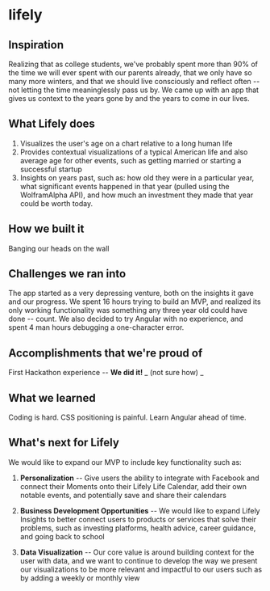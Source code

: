 # lifely

## Inspiration

Realizing that as college students, we've probably spent more than 90% of the time we will ever spent with our parents already, that we only have so many more winters, and that we should live consciously and reflect often -- not letting the time meaninglessly pass us by. We came up with an app that gives us context to the years gone by
 and the years to come in our lives.

## What Lifely does

1) Visualizes the user's age on a chart relative to a long human life
2) Provides contextual visualizations of a typical American life and also average age for other events, such as getting married or starting a successful startup
3) Insights on years past, such as: how old they were in a particular year, what significant events happened in that year (pulled using the WolframAlpha API), and how much an investment they made that year could be worth today.


## How we built it

Banging our heads on the wall

## Challenges we ran into

The app started as a very depressing venture, both on the insights it gave and our progress. We spent 16 hours trying to build an MVP, and realized its only working functionality was something any three year old could have done -- count.  We also decided to try Angular with no experience, and spent 4 man hours debugging a one-character error. 

## Accomplishments that we're proud of

First Hackathon experience -- **We did it!** _ (not sure how) _

## What we learned
Coding is hard. CSS positioning is painful. Learn Angular ahead of time.

## What's next for Lifely
We would like to expand our MVP to include key functionality such as:

1) **Personalization** -- Give users the ability to integrate with Facebook and connect their Moments onto their Lifely Life Calendar, add their own notable events, and potentially save and share their calendars

2) **Business Development Opportunities** -- We would like to expand Lifely Insights to better connect users to products or services that solve their problems, such as investing platforms, health advice, career guidance, and going back to school

3) **Data Visualization** -- Our core value is around building context for the user with data, and we want to continue to develop the way we present our visualizations to be more relevant and impactful to our users such as by adding a weekly or monthly view
